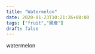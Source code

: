 ```yaml
---
title: "Watermelon"
date: 2020-01-23T10:21:26+08:00
tags: ["fruit","國產"]
draft: false
---
```


watermelon